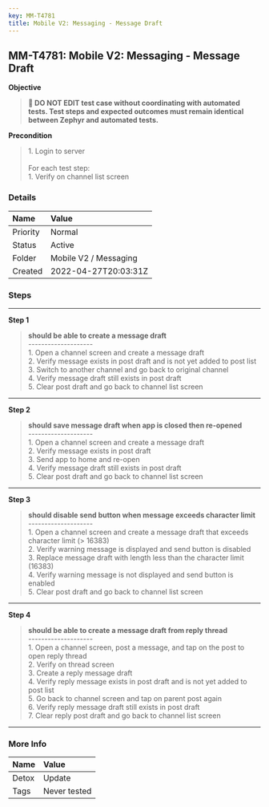 ```yaml
---
key: MM-T4781
title: Mobile V2: Messaging - Message Draft
---
```


## MM-T4781: Mobile V2: Messaging - Message Draft

**Objective**

> <article><strong>🛑 DO NOT EDIT test case without coordinating with automated tests. Test steps and expected outcomes must remain identical between Zephyr and automated tests.</strong></article>

**Precondition**

> <article>1. Login to server<br /><br />For each test step:<br />1. Verify on channel list screen</article>

### Details

| Name     | Value                 |
| :------- | :-------------------- |
| Priority | Normal                |
| Status   | Active                |
| Folder   | Mobile V2 / Messaging |
| Created  | 2022-04-27T20:03:31Z  |

### Steps

<hr/>

**Step 1**

> <article><strong>should be able to create a message draft</strong><br />--------------------<br />1. Open a channel screen and create a message draft<br />2. Verify message exists in post draft and is not yet added to post list<br />3. Switch to another channel and go back to original channel<br />4. Verify message draft still exists in post draft<br />5. Clear post draft and go back to channel list screen</article>

<hr/>

**Step 2**

> <article><strong>should save message draft when app is closed then re-opened</strong><br />--------------------<br />1. Open a channel screen and create a message draft<br />2. Verify message exists in post draft<br />3. Send app to home and re-open<br />4. Verify message draft still exists in post draft<br />5. Clear post draft and go back to channel list screen</article>

<hr/>

**Step 3**

> <article><strong>should disable send button when message exceeds character limit</strong><br />--------------------<br />1. Open a channel screen and create a message draft that exceeds character limit (&gt; 16383)<br />2. Verify warning message is displayed and send button is disabled<br />3. Replace message draft with length less than the character limit (16383)<br />4. Verify warning message is not displayed and send button is enabled<br />5. Clear post draft and go back to channel list screen</article>

<hr/>

**Step 4**

> <article><strong>should be able to create a message draft from reply thread</strong><br />--------------------<br />1. Open a channel screen, post a message, and tap on the post to open reply thread<br />2. Verify on thread screen<br />3. Create a reply message draft<br />4. Verify reply message exists in post draft and is not yet added to post list<br />5. Go back to channel screen and tap on parent post again<br />6. Verify reply message draft still exists in post draft<br />7. Clear reply post draft and go back to channel list screen</article>

<hr/>

### More Info

| Name  | Value        |
| :---- | :----------- |
| Detox | Update       |
| Tags  | Never tested |
